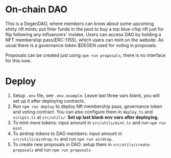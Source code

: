 # On-chain DAO

This is a DegenDAO, where members can know about some upcoming shitty nft mints; put thier funds in the pool to buy a top blue-chip nft just for flip following any influencers' insides. Users can access DAO by holding a NFT membership pass(ERC-1155), which users can mint on the website. As usual there is a governance token $DEGEN used for voting in proposals.

Proposals can be created just using `npm run proposals`, there is no interface for this now.

# Deploy

1. Setup `.env` file, see `.env.example`. Leave last three vars blank, you will set up it after deploying contracts.
2. Run `npm run deploy` to deploy Nft membership pass, governance token and voting contract. You can also configure them in `deploy.ts` and `scripts.ts` at `src/utils/`. **Set up last blank env vars after deploying.**
3. To mint more tokens: input amount in `src/utils/mint.ts` and run `npm run mint`.
4. To airdrop tokens to DAO members: input amount in `src/utils/airdrop.ts` and run `npm run airdrop`.
5. To create new proposals in DAO: setup them in `src/utils/create-proposals` and run `npm run proposals`

